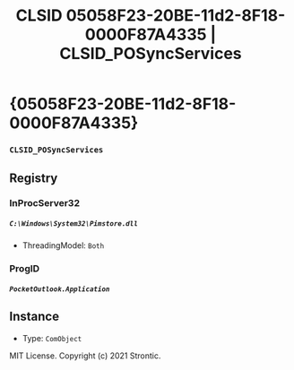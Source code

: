 ﻿---
title: "CLSID 05058F23-20BE-11d2-8F18-0000F87A4335 | CLSID_POSyncServices"
excerpt: What is COM-Object CLSID 05058F23-20BE-11d2-8F18-0000F87A4335?
---

# {05058F23-20BE-11d2-8F18-0000F87A4335}

### `CLSID_POSyncServices`

## Registry


### InProcServer32

##### `C:\Windows\System32\Pimstore.dll`
* ThreadingModel: `Both`

### ProgID

##### `PocketOutlook.Application`

## Instance

* Type: `ComObject`

MIT License. Copyright (c) 2021 Strontic.



